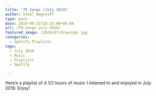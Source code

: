 ```yaml
---
title: '70 Songs [July 2019]'
author: Steel Wagstaff
type: post
date: 2019-09-21T18:33:00+00:00
url: /70-songs-july-2019/
featured_image: /2019/07/drawings.jpg
categories:
  - Spotify Playlists
tags:
  - July 2019
  - Music
  - Playlists
  - Spotify

---
```

 

Here&#8217;s a playlist of 4 1/2 hours of music I listened to and enjoyed in July 2019. Enjoy!<figure class="wp-block-embed-spotify wp-block-embed is-type-rich is-provider-spotify wp-embed-aspect-9-16 wp-has-aspect-ratio">

<div class="wp-block-embed__wrapper">
</div></figure>